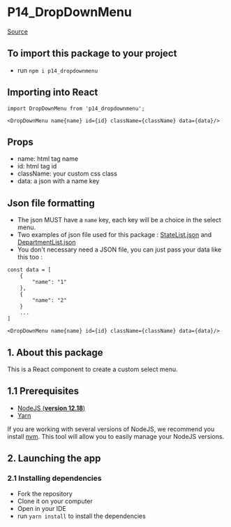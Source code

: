 # P14_DropDownMenu
[Source](https://www.npmjs.com/package/p14_dropdownmenu#p14_dropdownmenu)

## To import this package to your project
- run `npm i p14_dropdownmenu`  

## Importing into React
```
import DropDownMenu from 'p14_dropdownmenu';

<DropDownMenu name{name} id={id} className={className} data={data}/>
```  

## Props
- name: html tag name
- id: html tag id
- className: your custom css class
- data: a json with a name key

## Json file formatting
- The json MUST have a `name` key, each key will be a choice in the select menu.
- Two examples of json file used for this package : [StateList.json](https://github.com/AymericFelisiak/P14_HRNet/blob/main/src/data/StateList.json) and [DepartmentList.json](https://github.com/AymericFelisiak/P14_HRNet/blob/main/src/data/DepartmentList.json)  
- You don't necessary need a JSON file, you can just pass your data like this too :  
```
const data = [
    {
        "name": "1"
    },
    {
        "name": "2"
    }
    ...
]

<DropDownMenu name{name} id={id} className={className} data={data}/>
```

## 1. About this package
This is a React component to create a custom select menu.  

## 1.1 Prerequisites
- [NodeJS (**version 12.18**)](https://nodejs.org/en/)
- [Yarn](https://yarnpkg.com/)

If you are working with several versions of NodeJS, we recommend you install [nvm](https://github.com/nvm-sh/nvm). This tool will allow you to easily manage your NodeJS versions.

## 2. Launching the app

### 2.1 Installing dependencies
- Fork the repository
- Clone it on your computer
- Open in your IDE
- run `yarn install` to install the dependencies